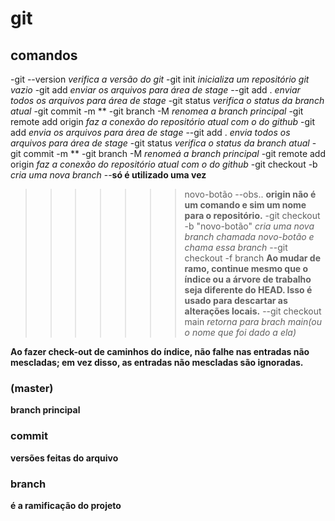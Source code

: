 

# git

## comandos

-git --version *verifica a versão do git*
-git init *inicializa um repositório git vazio*
-git add *enviar os arquivos para área de stage*
--git add . *enviar todos os arquivos para área de stage*
-git status *verifica o status da branch atual*
-git commit -m **
-git branch -M *renomea a branch principal*
-git remote add origin *faz a conexão do repositório atual com o do github*
-git add *envia os arquivos para área de stage*
--git add . *envia todos os arquivos para área de stage*
-git status *verifica o status da branch atual*
-git commit -m **
-git branch -M *renomeá a branch principal*
-git remote add origin *faz a conexão do repositório atual com o do github*
-git checkout -b *cria uma nova branch*
--**só é utilizado uma vez**
>>>>>>> novo-botão
--obs.. **origin não é um comando e sim um nome para o repositório.**
-git checkout -b "novo-botão" *cria uma nova branch chamada novo-botão e chama essa branch*
--git checkout -f branch
**Ao mudar de ramo, continue mesmo que o índice ou a árvore de trabalho seja diferente do HEAD. Isso é usado para descartar as alterações locais.**
--git checkout main *retorna para brach main(ou o nome que foi dado a ela)*

**Ao fazer check-out de caminhos do índice, não falhe nas entradas não mescladas; em vez disso, as entradas não mescladas são ignoradas.**


### (master)

**branch principal**

### commit

**versões feitas do arquivo**

### branch
**é a ramificação do projeto**